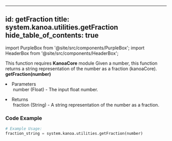 
---
id: getFraction
title: system.kanoa.utilities.getFraction
hide_table_of_contents: true
---

import PurpleBox from '@site/src/components/PurpleBox';
import HeaderBox from '@site/src/components/HeaderBox';

<PurpleBox>This function requires <b>KanoaCore</b> module</PurpleBox>
<HeaderBox header="Description">Given a number, this function returns a string representation of the number as a fraction (kanoaCore).</HeaderBox>
<HeaderBox header="Syntax">
    <b>getFraction(number)</b>
    <li>Parameters <br />
        <ul>number (Float) - The input float number.</ul>
    </li>
    <li>Returns <br />
        <ul>fraction (String) - A string representation of the number as a fraction.</ul>
    </li>
</HeaderBox>

### Code Example

```python
# Example Usage:
fraction_string = system.kanoa.utilities.getFraction(number)

